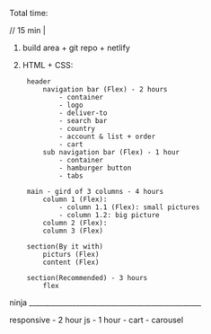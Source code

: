 Total time: 

// 15 min | 
1. build area + git repo + netlify


2. HTML + CSS: 

        header
            navigation bar (Flex) - 2 hours
                - container
                - logo
                - deliver-to
                - search bar
                - country
                - account & list + order
                - cart
            sub navigation bar (Flex) - 1 hour
                - container
                - hamburger button
                - tabs

        main - gird of 3 columns - 4 hours
            column 1 (Flex):
                - column 1.1 (Flex): small pictures
                - column 1.2: big picture
            column 2 (Flex):
            column 3 (Flex)
                
        section(By it with)
            picturs (Flex)
            content (Flex)
            
        section(Recommended) - 3 hours
            flex	

ninja ________________________________________________

responsive - 2 hour	
js - 1 hour
	- cart
	- carousel 





